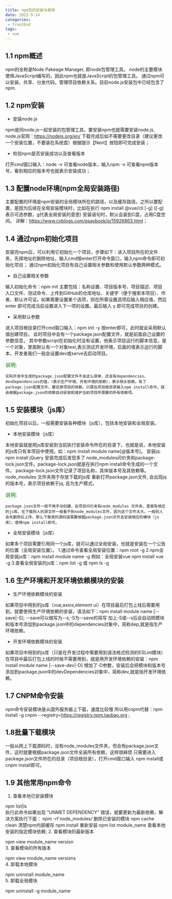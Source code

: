 ```yaml
---
title: npm包的安装与使用
date: 2022-9-14
categories:
 - frontEnd
tags:
 - vue
---  
```


## 1.1 npm概述  

npm的全称是Node Pakeage Manager, 即node包管理工具。
node的主要模块使用JavaScript编写的，因此npm也就是JavaScript的包管理工具。
通过npm可以安装、共享、分发代码，管理项目依赖关系。目前node.js安装包中已经包含了npm.

## 1.2 npm安装  

+ 安装node.js

npm是同node.js一起安装的包管理工具，要安装npm也就需要安装node.js,
node.js官网：<https://nodejs.org/en/>
下载完成后如不需要更改目录（建议更改一个安装位置，不要装在系统盘）根据提示【Next】按钮即可完成安装；

+ 检验npm是否安装成功以及查看版本  

 打开cmd窗口输入：node -v 可查看node版本，输入npm -v 可查看npm版本号，看到相应的版本号也就表示安装成功；

## 1.3 配置node环境(npm全局安装路径)  

主要配置的环境是npm安装的全局模块所在的路径，以及缓存路径。之所以要配置，是因为后续在全局安装模块时，比如在执行
npm install @vue/cli [-g] ([-g]表示可选参数，g代表全局安装的意思) 安装语句时，默认会装到C盘，占用C盘空间。
详解：<https://www.cnblogs.com/esaybook/p/15926863.html>；

## 1.4 通过npm初始化项目  

安装完npm后，可以利用它初始化一个项目，步骤如下：进入项目所在的文件夹，先择地址栏删除地址，输入cmd按enter打开命令窗口，输入npm命令即可初始化项目；
通过npm初始化项目有自己设置相关参数和使用默认参数两种模式。

+ 自己设置相关参数  
  
输入初始化命令：npm init
主要包括：名称设置、项目版本号、项目描述、项目入口文件、测试命令、上传到GitHub的仓库地址、关键字（便于搜索本项目）、作者、默认许可证。如果需要设置某个选项，则在所需设置选项后输入相应值，然后enter 即可完成当前设置进入下一项的设置。最后输入 y 即可完成项目的创建。

+ 采用默认参数

进入项目根目录打开cmd窗口输入：npm init -y 按enter即可，此时就会采用默认值创建项目。
此时项目中会有一个package.json配置文件，就是前面自己设置的参数信息，
其中参数script在初始化时没有设置，他表示项目运行的脚本信息，是一个对象，里面默认有一个对象test,表示测试开发环境，后面的值表示运行的脚本，开发者我们一般会设置dev或serve去启动项目。

<font color="green" size="3">说明:</font>  

    实际开发中生成的package.json配置文件不会这么简单，还会有dependencies、devDependencies的值，（表示生产环境、开发环境的依赖），表示相关依赖。有了package.json配置文件，要还原项目的依赖，只需在项目根目录输入npm install命令，就会根据package.json的依赖自动安装和维护当前项目所需要的所有依赖项。

## 1.5 安装模块（js库）

初始化项目以后，一般需要安装各种模块（js库），包括本地安装和全局安装。

+ 本地安装模块（js库）  

本地安装就是把js库安装到当前执行安装命令所在的目录下，也就是说，本地安装的js库只有本项目中使用。如：npm install module name[@版本号]。 安装jq: npm install jQuery
安装完成后发现多了 node_modules问价夹和package-lock.json文件。package-lock.json就是在执行npm install命令生成的一个文件。
package-lock.json文件记录了项目名称，具体版本号及其依赖等。
node_modules 文件夹用于存放下载的js库
重新打开package.json文件, 会出现jq的版本号，表示项目依赖于jq, 且为生产模式。

<font color="green" size="3">说明:</font>  

    package.json文件一般不用手动创建，在项目问价夹有node_modules 文件夹，里面有相应的js库，在下载别人的源文件一般看不到node_modules文件，因为这个文件太大，一般别人会先删除后上传，那么下载来的源码就需要根据package.json文件去安装相应的模块（js库），使用npm install即可。

+ 全局安装模块（js库）

如果多个项目需要引用同一个js库，就可以通过全局安装，也就是安装在一个公告的位置（全局安装位置）。
1.通过命令查看全局安装位置：npm root -g
2.npm全局安装js库：npm install module name -g
  例如：全局安装vue npm install vue -g
3.查看全局安装的js库：npm list -g 或 npm ls -g

## 1.6 生产环境和开发环境依赖模块的安装

+ 生产环境依赖模块的安装

如果项目中用到的js库（vue,axios,element ui）在项目最后打包上线后需要用到，就要使用生产环境依赖的安装，语法如下：npm install module name [--save|-S];
--save可以缩写为--s,-S为--save的简写  加上-S或--s后会自动把模块和版本号添加到package.json中的dependencies对象中，简称dep,就是指生产环境依赖。

+ 开发环境依赖模块的安装  

如果项目中用到的js库（只是在开发过程中需要用到语法格式检测的ESLint模块）在项目中最后打包上线的时候不需要用到，就是用开发环境依赖的安装：npm install module name [--save-dev|-D] 
增加了-D参数，安装后会把模块和版本号添加到package.json中的devDependencies对象中，简称dev,就是指开发环境依赖。

## 1.7 CNPM命令安装  

npm命令安装模块是从国外服务器上下载，速度比较慢
所以用cnpm代替：npm install -g cnpm --registry=https://registry.npm.taobao.org ;

## 1.8批量下载模块  

一般从网上下载源码时，没有node_modules文件夹，但会有package.json文件，这时就要根据package.json文件全装所有依赖，这样很麻烦
只需要进入package.json文件所在的目录（项目根目录），打开cmd窗口输入 npm install或cnpm install即可。

## 1.9 其他常用npm命令  

1. 查看本地已安装模块

npm list|ls  
执行此命令如果出现 "UNMET DEPENDENCY" 错误，就要更新为最新依赖，解决方案执行下面：
npm -rf node_modules/   删除已安装的模块
npm cache clean     清楚npm内部缓存
npm install     重新安装
npm list module_name   查看本地安装的指定模块依赖;
2. 查看模块的最新版本  

npm view module_name version  
3. 查看模块的所有版本

npm view module_name versions  
4. 卸载本地模块

npm uninstall module_name  
5. 卸载全局模块

npm uninstall -g module_name
